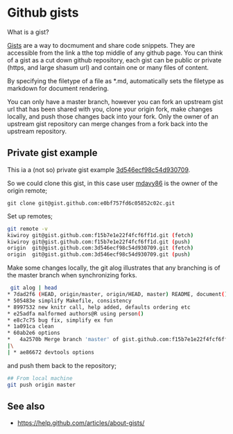 Github gists
============

What is a gist?

[Gists](http://gist.github.com) are a way to docmument and share code snippets. They are accessible from the link a tthe top middle of any github page.
You can think of a gist as a cut down github repository, each gist can be public or private (https, and large shasum url) and contain one or many files of content. 

By specifying the filetype of a file as *.md, automatically sets the filetype as markdown for document rendering.
 
You can only have a master branch, however you can fork an upstream gist url that has been shared with you, clone your origin fork, make changes locally, 
and push those changes back into your fork. Only the owner of an upstream gist repository can merge changes from a fork back into the upstream repository.


Private gist example
--------------------

This ia a (not so) private gist example [3d546ecf98c54d930709](https://gist.github.com/mdavy86/3d546ecf98c54d930709).

So we could clone this gist, in this case user [mdavy86](https://github.com/mdavy86) is the owner of the origin remote;

```
git clone git@gist.github.com:e0bf757fd6c05852c02c.git
```


Set up remotes;

```bash
git remote -v
kiwiroy git@gist.github.com:f15b7e1e22f4fcf6ff1d.git (fetch)
kiwiroy git@gist.github.com:f15b7e1e22f4fcf6ff1d.git (push)
origin  git@gist.github.com:3d546ecf98c54d930709.git (fetch)
origin  git@gist.github.com:3d546ecf98c54d930709.git (push)
```

Make some changes locally, the git alog illustrates that any branching is of the master branch when synchronizing forks.


```bash
 git alog | head
* 7dad2f6 (HEAD, origin/master, origin/HEAD, master) README, document()
* 505483e simplify Makefile, consistency
* 8997532 new knitr call, help added, defaults ordering etc
* e25adfa malformed authors@R using person()
* e8c7c75 bug fix, simplify ex fun
* 1a091ca clean
* 60ab2e6 options
*   4a2570b Merge branch 'master' of gist.github.com:f15b7e1e22f4fcf6ff1d
|\
| * ae86672 devtools options
```

and push them back to the repository;

```bash
## From local machine
git push origin master
```


See also
--------

* https://help.github.com/articles/about-gists/
